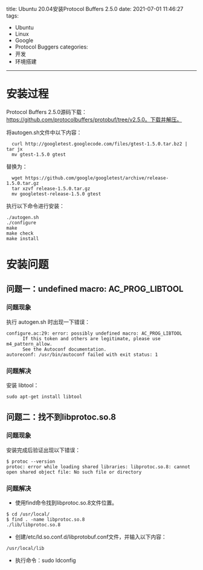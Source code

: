 title: Ubuntu 20.04安装Protocol Buffers 2.5.0
date: 2021-07-01 11:46:27
tags:
- Ubuntu
- Linux
- Google
- Protocol Buggers
categories:
- 开发
- 环境搭建
---

# 安装过程

Protocol Buffers 2.5.0源码下载：https://github.com/protocolbuffers/protobuf/tree/v2.5.0。下载并解压。

将autogen.sh文件中以下内容：

```Shell
  curl http://googletest.googlecode.com/files/gtest-1.5.0.tar.bz2 | tar jx
  mv gtest-1.5.0 gtest
```

替换为：

```Shell
  wget https://github.com/google/googletest/archive/release-1.5.0.tar.gz
  tar xzvf release-1.5.0.tar.gz
  mv googletest-release-1.5.0 gtest
```

执行以下命令进行安装：

```Shell
./autogen.sh
./configure
make
make check
make install
```

# 安装问题
## 问题一：undefined macro: AC_PROG_LIBTOOL
### 问题现象

执行 autogen.sh 时出现一下错误：

```Shell
configure.ac:29: error: possibly undefined macro: AC_PROG_LIBTOOL
      If this token and others are legitimate, please use m4_pattern_allow.
      See the Autoconf documentation.
autoreconf: /usr/bin/autoconf failed with exit status: 1
```

### 问题解决

安装 libtool：

```Shell
sudo apt-get install libtool
```

## 问题二：找不到libprotoc.so.8
### 问题现象

安装完成后验证出现以下错误：

```Shell
$ protoc --version
protoc: error while loading shared libraries: libprotoc.so.8: cannot open shared object file: No such file or directory
```

### 问题解决

- 使用find命令找到libprotoc.so.8文件位置。

```Shell
$ cd /usr/local/
$ find . -name libprotoc.so.8
./lib/libprotoc.so.8
```

- 创建/etc/ld.so.conf.d/libprotobuf.conf文件，并输入以下内容：

```Text
/usr/local/lib
```

- 执行命令：sudo ldconfig